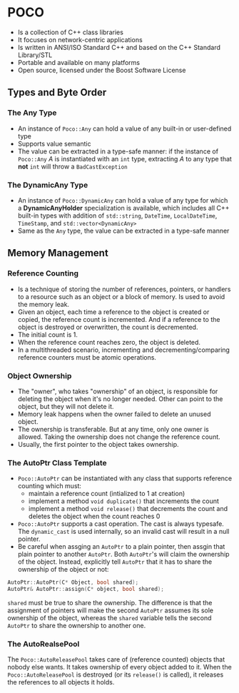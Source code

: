 # POCO
- Is a collection of C++ class libraries
- It focuses on network-centric applications
- Is written in ANSI/ISO Standard C++ and based on the C++ Standard Library/STL
- Portable and available on many platforms
- Open source, licensed under the Boost Software License

## Types and Byte Order

### The Any Type
- An instance of ```Poco::Any``` can hold a value of any built-in or user-defined type
- Supports value semantic
- The value can be extracted in a type-safe manner: if the instance of ```Poco::Any``` *A* is instantiated with an ```int``` type, extracting *A* to any type that **not** ```int```  will throw a ```BadCastException```

### The DynamicAny Type
- An instance of ```Poco::DynamicAny``` can hold a value of any type for which a **DynamicAnyHolder** specialization is available, which includes all C++ built-in types with addition of ```std::string```, ```DateTime```, ```LocalDateTime```, ```TimeStamp```, and ```std::vector<DynamicAny>```
- Same as the ```Any``` type, the value can be extracted in a type-safe manner

## Memory Management

### Reference Counting
- Is a technique of storing the number of references, pointers, or handlers to a resource such as an object or a block of memory. Is used to avoid the memory leak.
- Given an object, each time a reference to the object is created or copied, the reference count is incremented. And if a reference to the object is destroyed or overwritten, the count is decremented.
- The initial count is 1.
- When the reference count reaches zero, the object is deleted.
- In a multithreaded scenario, incrementing and decrementing/comparing reference counters must be atomic operations.

### Object Ownership
- The "owner", who takes "ownership" of an object, is responsible for deleting the object when it's no longer needed. Other can point to the object, but they will not delete it.
- Memory leak happens when the owner failed to delete an unused object.
- The ownership is transferable. But at any time, only one owner is allowed. Taking the ownership does not change the reference count.
- Usually, the first pointer to the object takes ownership.

### The AutoPtr Class Template
- ```Poco::AutoPtr``` can be instantiated with any class that supports reference counting which must:
  + maintain a reference count (intialized to 1 at creation)
  + implement a method ```void duplicate()``` that increments the count
  + implement a method ```void release()``` that decrements the count and deletes the object when the count reaches 0
- ```Poco::AutoPtr``` supports a cast operation. The cast is always typesafe. The ```dynamic_cast``` is used internally, so an invalid cast will result in a null pointer.
- Be careful when assging an ```AutoPtr``` to a plain pointer, then assgin that plain pointer to another ```AutoPtr```. Both ```AutoPtr```'s will claim the ownership of the object. Instead, explicitly tell ```AutoPtr``` that it has to share the ownership of the object or not:
```cpp
AutoPtr::AutoPtr(C* Object, bool shared);
AutoPtr& AutoPtr::assign(C* object, bool shared);
```
```shared``` must be true to share the ownership. The difference is that the assignment of pointers will make the second ```AutoPtr``` assumes its sole ownership of the object, whereas the ```shared``` variable tells the second ```AutoPtr``` to share the ownership to another one.

### The AutoRealsePool
The ```Poco::AutoReleasePool``` takes care of (reference counted) objects that nobody else wants. It takes ownership of every object added to it. When the ```Poco::AutoReleasePool``` is destroyed (or its ```release()``` is called), it releases the references to all objects it holds.
